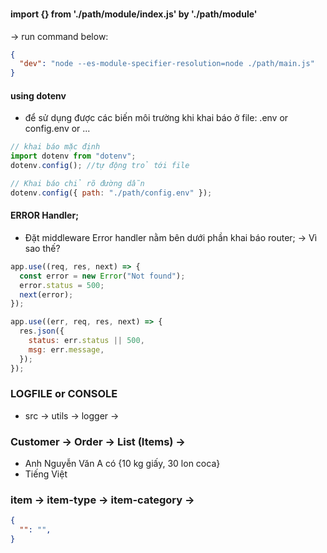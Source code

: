 ###

#### import {} from './path/module/index.js' by './path/module'

-> run command below:

```json
{
  "dev": "node --es-module-specifier-resolution=node ./path/main.js"
}
```

#### using dotenv

- để sử dụng được các biến môi trường khi khai báo ở file: .env or config.env or ...

```js
// khai báo mặc định
import dotenv from "dotenv";
dotenv.config(); //tự động trỏ tới file

// Khai báo chỉ rõ đường dẫn
dotenv.config({ path: "./path/config.env" });
```

#### ERROR Handler;

- Đặt middleware Error handler nằm bên dưới phần khai báo router;
  -> Vì sao thế?

```js
app.use((req, res, next) => {
  const error = new Error("Not found");
  error.status = 500;
  next(error);
});

app.use((err, req, res, next) => {
  res.json({
    status: err.status || 500,
    msg: err.message,
  });
});
```

### LOGFILE or CONSOLE
- src -> utils -> logger -> 


### Customer -> Order -> List (Items) ->
- Anh Nguyễn Văn A có {10 kg giấy, 30 lon coca} 
- Tiếng Việt

### item -> item-type -> item-category ->

```json
{
  "": "",
}

```